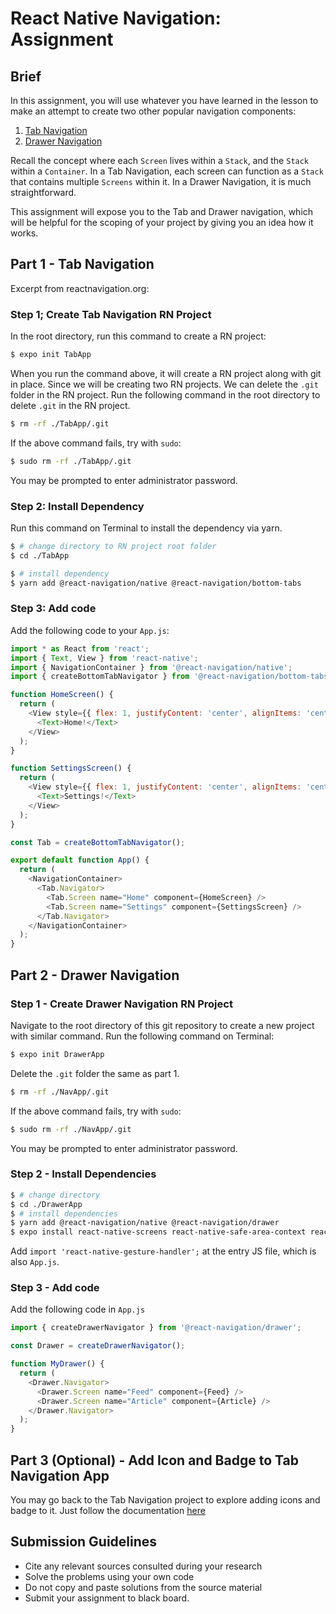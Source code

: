 # React Native Navigation: Assignment

## Brief

In this assignment, you will use whatever you have learned in the lesson to make an attempt to create two other popular navigation components:

1. [Tab Navigation](https://reactnavigation.org/docs/tab-based-navigation)
1. [Drawer Navigation](https://reactnavigation.org/docs/drawer-based-navigation)

Recall the concept where each `Screen` lives within a `Stack`, and the `Stack` within a `Container`. In a Tab Navigation, each screen can function as a `Stack` that contains multiple `Screens` within it. In a Drawer Navigation, it is much straightforward.

This assignment will expose you to the Tab and Drawer navigation, which will be helpful for the scoping of your project by giving you an idea how it works.

## Part 1 - Tab Navigation

Excerpt from reactnavigation.org:

### Step 1; Create Tab Navigation RN Project

In the root directory, run this command to create a RN project:

```sh
$ expo init TabApp
```

When you run the command above, it will create a RN project along with git in place. Since we will be creating two RN projects. We can delete the `.git` folder in the RN project. Run the following command in the root directory to delete `.git` in the RN project.

```sh
$ rm -rf ./TabApp/.git
```

If the above command fails, try with `sudo`:

```sh
$ sudo rm -rf ./TabApp/.git
```

You may be prompted to enter administrator password.

### Step 2: Install Dependency

Run this command on Terminal to install the dependency via yarn.

``` sh
$ # change directory to RN project root folder
$ cd ./TabApp 

$ # install dependency
$ yarn add @react-navigation/native @react-navigation/bottom-tabs 
```
### Step 3: Add code

Add the following code to your `App.js`:

```js
import * as React from 'react';
import { Text, View } from 'react-native';
import { NavigationContainer } from '@react-navigation/native';
import { createBottomTabNavigator } from '@react-navigation/bottom-tabs';

function HomeScreen() {
  return (
    <View style={{ flex: 1, justifyContent: 'center', alignItems: 'center' }}>
      <Text>Home!</Text>
    </View>
  );
}

function SettingsScreen() {
  return (
    <View style={{ flex: 1, justifyContent: 'center', alignItems: 'center' }}>
      <Text>Settings!</Text>
    </View>
  );
}

const Tab = createBottomTabNavigator();

export default function App() {
  return (
    <NavigationContainer>
      <Tab.Navigator>
        <Tab.Screen name="Home" component={HomeScreen} />
        <Tab.Screen name="Settings" component={SettingsScreen} />
      </Tab.Navigator>
    </NavigationContainer>
  );
}

```

## Part 2 - Drawer Navigation

### Step 1 - Create Drawer Navigation RN Project

Navigate to the root directory of this git repository to create a new project with similar command. Run the following command on Terminal:

```sh
$ expo init DrawerApp
```

Delete the `.git` folder the same as part 1.

```sh
$ rm -rf ./NavApp/.git
```

If the above command fails, try with `sudo`:

```sh
$ sudo rm -rf ./NavApp/.git
```

You may be prompted to enter administrator password.

### Step 2 - Install Dependencies

```sh
$ # change directory
$ cd ./DrawerApp
$ # install dependencies
$ yarn add @react-navigation/native @react-navigation/drawer
$ expo install react-native-screens react-native-safe-area-context react-native-gesture-handler react-native-reanimated
```

Add `import 'react-native-gesture-handler';` at the entry JS file, which is also `App.js`.

### Step 3 - Add code

Add the following code in `App.js`

```js
import { createDrawerNavigator } from '@react-navigation/drawer';

const Drawer = createDrawerNavigator();

function MyDrawer() {
  return (
    <Drawer.Navigator>
      <Drawer.Screen name="Feed" component={Feed} />
      <Drawer.Screen name="Article" component={Article} />
    </Drawer.Navigator>
  );
}
```

## Part 3 (Optional) - Add Icon and Badge to Tab Navigation App

You may go back to the Tab Navigation project to explore adding icons and badge to it. Just follow the documentation [here](https://reactnavigation.org/docs/tab-based-navigation)


## Submission Guidelines

- Cite any relevant sources consulted during your research
- Solve the problems using your own code
- Do not copy and paste solutions from the source material
- Submit your assignment to black board.
